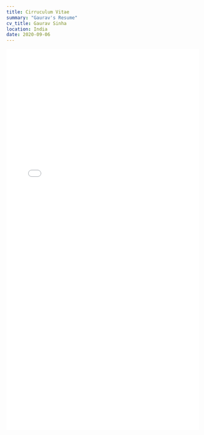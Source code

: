 ```yaml
---
title: Cirruculum Vitae
summary: "Gaurav's Resume"
cv_title: Gaurav Sinha
location: India
date: 2020-09-06
---
```

<embed src= "gaurav_sinha_CV.pdf" width= '100%' height= '1000'>
